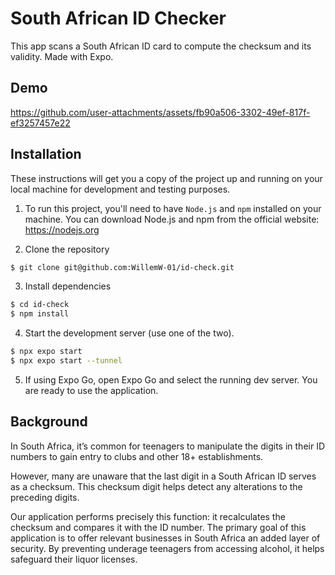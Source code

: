 # South African ID Checker

This app scans a South African ID card to compute the checksum and its validity.
Made with Expo.

## Demo

https://github.com/user-attachments/assets/fb90a506-3302-49ef-817f-ef3257457e22

## Installation

These instructions will get you a copy of the project up and running on your local machine
for development and testing purposes.

1. To run this project, you'll need to have `Node.js` and `npm` installed on your machine.
   You can download Node.js and npm from the official website: https://nodejs.org

2. Clone the repository

```bash
$ git clone git@github.com:WillemW-01/id-check.git
```

3. Install dependencies

```bash
$ cd id-check
$ npm install
```

4. Start the development server (use one of the two).

```bash
$ npx expo start
$ npx expo start --tunnel
```

5. If using Expo Go, open Expo Go and select the running dev server. You are ready to use
   the application.

## Background

In South Africa, it’s common for teenagers to manipulate the digits in their ID
numbers to gain entry to clubs and other 18+ establishments.

However, many are unaware that the last digit in a South African ID serves as a
checksum. This checksum digit helps detect any alterations to the preceding
digits.

Our application performs precisely this function: it recalculates the checksum
and compares it with the ID number. The primary goal of this application is to
offer relevant businesses in South Africa an added layer of security. By
preventing underage teenagers from accessing alcohol, it helps safeguard their
liquor licenses.
